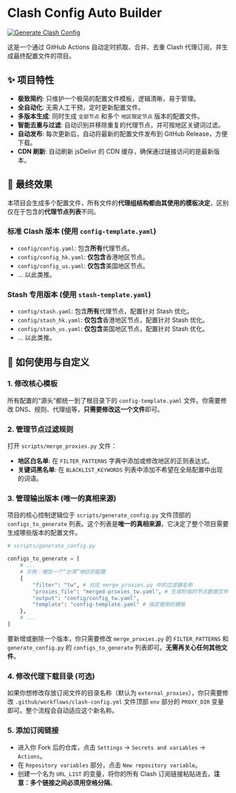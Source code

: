 
# Clash Config Auto Builder

[![Generate Clash Config](https://github.com/busymilk/clash_config_auto_build/actions/workflows/clash-config.yml/badge.svg)](https://github.com/busymilk/clash_config_auto_build/actions/workflows/clash-config.yml)

这是一个通过 GitHub Actions 自动定时抓取、合并、去重 Clash 代理订阅，并生成最终配置文件的项目。

## ✨ 项目特性

- **极致简约**: 只维护一个极简的配置文件模板，逻辑清晰，易于管理。
- **全自动化**: 无需人工干预，定时更新配置文件。
- **多版本生成**: 同时生成 `全部节点` 和多个 `地区限定节点` 版本的配置文件。
- **智能去重与过滤**: 自动识别并移除重复的代理节点，并可按地区关键词过滤。
- **自动发布**: 每次更新后，自动将最新的配置文件发布到 GitHub Release，方便下载。
- **CDN 刷新**: 自动刷新 jsDelivr 的 CDN 缓存，确保通过链接访问的是最新版本。

## 🚀 最终效果

本项目会生成多个配置文件，所有文件的**代理组结构都由其使用的模板决定**，区别仅在于包含的**代理节点列表**不同。

### 标准 Clash 版本 (使用 `config-template.yaml`)
- `config/config.yaml`: 包含**所有**代理节点。
- `config/config_hk.yaml`: **仅包含**香港地区节点。
- `config/config_us.yaml`: **仅包含**美国地区节点。
- ... 以此类推。

### Stash 专用版本 (使用 `stash-template.yaml`)
- `config/stash.yaml`: 包含**所有**代理节点，配置针对 Stash 优化。
- `config/stash_hk.yaml`: **仅包含**香港地区节点，配置针对 Stash 优化。
- `config/stash_us.yaml`: **仅包含**美国地区节点，配置针对 Stash 优化。
- ... 以此类推。

## 🔧 如何使用与自定义

### 1. 修改核心模板

所有配置的“源头”都统一到了根目录下的 `config-template.yaml` 文件。你需要修改 DNS、规则、代理组等，**只需要修改这一个文件**即可。

### 2. 管理节点过滤规则

打开 `scripts/merge_proxies.py` 文件：
- **地区白名单**: 在 `FILTER_PATTERNS` 字典中添加或修改地区的正则表达式。
- **关键词黑名单**: 在 `BLACKLIST_KEYWORDS` 列表中添加不希望在全局配置中出现的词语。

### 3. 管理输出版本 (唯一的真相来源)

项目的核心控制逻辑位于 `scripts/generate_config.py` 文件顶部的 `configs_to_generate` 列表。这个列表是**唯一的真相来源**，它决定了整个项目需要生成哪些版本的配置文件。

```python
# scripts/generate_config.py

configs_to_generate = [
    # ...
    # 示例：增加一个“台湾”地区的配置
    {
        "filter": "tw", # 对应 merge_proxies.py 中的过滤器名称
        "proxies_file": "merged-proxies_tw.yaml", # 生成的临时节点数据文件名
        "output": "config/config_tw.yaml",
        "template": "config-template.yaml" # 指定使用的模板
    },
    # ...
]
```

要新增或删除一个版本，你只需要修改 `merge_proxies.py` 的 `FILTER_PATTERNS` 和 `generate_config.py` 的 `configs_to_generate` 列表即可。**无需再关心任何其他文件**。

### 4. 修改代理下载目录 (可选)

如果你想修改存放订阅文件的目录名称（默认为 `external_proxies`），你只需要修改 `.github/workflows/clash-config.yml` 文件顶部 `env` 部分的 `PROXY_DIR` 变量即可。整个流程会自动适应这个新名称。

### 5. 添加订阅链接

- 进入你 Fork 后的仓库，点击 `Settings` -> `Secrets and variables` -> `Actions`。
- 在 `Repository variables` 部分，点击 `New repository variable`。
- 创建一个名为 `URL_LIST` 的变量，将你的所有 Clash 订阅链接粘贴进去，**注意：多个链接之间必须用空格分隔**。
